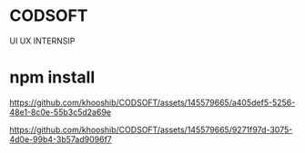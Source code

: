 # CODSOFT
UI UX INTERNSIP

# npm install




https://github.com/khooshib/CODSOFT/assets/145579665/a405def5-5256-48e1-8c0e-55b3c5d2a69e


https://github.com/khooshib/CODSOFT/assets/145579665/9271f97d-3075-4d0e-99b4-3b57ad9096f7





